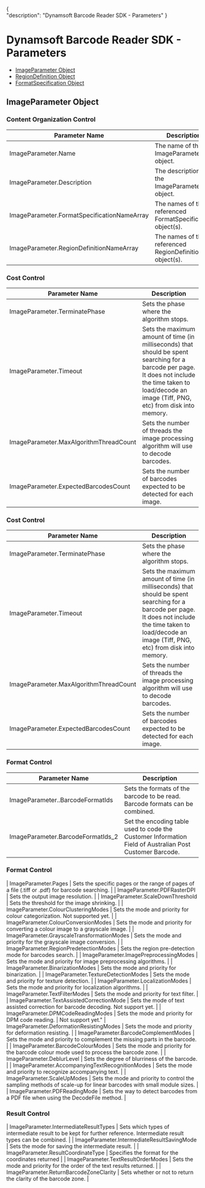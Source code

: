 {   
    "description": "Dynamsoft Barcode Reader SDK - Parameters"
}   


# Dynamsoft Barcode Reader SDK - Parameters

- [ImageParameter Object](#imageparameter-object)
- [RegionDefinition Object](#regiondefinition-object)
- [FormatSpecification Object](#formatspecification-object)



## ImageParameter Object

### Content Organization Control

 | Parameter Name | Description |
 | -------------- | ----------- | 
 | ImageParameter.Name | The name of the ImageParameter object. |
 | ImageParameter.Description | The description of the ImageParameter object. |
 | ImageParameter.FormatSpecificationNameArray | The names of the referenced FormatSpecification object(s). |
 | ImageParameter.RegionDefinitionNameArray | The names of the referenced RegionDefinition object(s). |


### Cost Control

 | Parameter Name | Description |
 | -------------- | ----------- | 
 | ImageParameter.TerminatePhase | Sets the phase where the algorithm stops. |
 | ImageParameter.Timeout | Sets the maximum amount of time (in milliseconds) that should be spent searching for a barcode per page. It does not include the time taken to load/decode an image (Tiff, PNG, etc) from disk into memory.|
 | ImageParameter.MaxAlgorithmThreadCount | Sets the number of threads the image processing algorithm will use to decode barcodes. |
 | ImageParameter.ExpectedBarcodesCount | Sets the number of barcodes expected to be detected for each image. |


### Cost Control

 | Parameter Name | Description |
 | -------------- | ----------- | 
 | ImageParameter.TerminatePhase | Sets the phase where the algorithm stops. |
 | ImageParameter.Timeout | Sets the maximum amount of time (in milliseconds) that should be spent searching for a barcode per page. It does not include the time taken to load/decode an image (Tiff, PNG, etc) from disk into memory.|
 | ImageParameter.MaxAlgorithmThreadCount | Sets the number of threads the image processing algorithm will use to decode barcodes. |
 | ImageParameter.ExpectedBarcodesCount | Sets the number of barcodes expected to be detected for each image. |



### Format Control

 | Parameter Name | Description |
 | -------------- | ----------- | 
 | ImageParameter..BarcodeFormatIds | Sets the formats of the barcode to be read. Barcode formats can be combined. |
 | ImageParameter.BarcodeFormatIds_2 | Set the encoding table used to code the Customer Information Field of Australian Post Customer Barcode.|
 
 
 
### Format Control
 
 | ImageParameter.Pages | Sets the specific pages or the range of pages of a file (.tiff or .pdf) for barcode searching. |
 | ImageParameter.PDFRasterDPI | Sets the output image resolution. |
 | ImageParameter.ScaleDownThreshold | Sets the threshold for the image shrinking. |
 | ImageParameter.ColourClusteringModes | Sets the mode and priority for colour categorization. Not supported yet. |
 | ImageParameter.ColourConversionModes | Sets the mode and priority for converting a colour image to a grayscale image. |
 | ImageParameter.GrayscaleTransformationModes | Sets the mode and priority for the grayscale image conversion. |
 | ImageParameter.RegionPredetectionModes | Sets the region pre-detection mode for barcodes search. |
 | ImageParameter.ImagePreprocessingModes | Sets the mode and priority for image preprocessing algorithms. |
 | ImageParameter.BinarizationModes | 	Sets the mode and priority for binarization. |
 | ImageParameter.TextureDetectionModes | 	Sets the mode and priority for texture detection. |
 | ImageParameter.LocalizationModes | 	Sets the mode and priority for localization algorithms. |
 | ImageParameter.TextFilterModes | 	Sets the mode and priority for text filter. |
 | ImageParameter.TextAssistedCorrectionMode | Sets the mode of text assisted correction for barcode decoding. 
 Not support yet. |
 | ImageParameter.DPMCodeReadingModes | Sets the mode and priority for DPM code reading. |
 Not support yet."
 | ImageParameter.DeformationResistingModes | Sets the mode and priority for deformation resisting. |
 | ImageParameter.BarcodeComplementModes | Sets the mode and priority to complement the missing parts in the barcode. |
 | ImageParameter.BarcodeColourModes | Sets the mode and priority for the barcode colour mode used to process the barcode zone. |
 | ImageParameter.DeblurLevel | Sets the degree of blurriness of the barcode. |
 | ImageParameter.AccompanyingTextRecognitionModes | Sets the mode and priority to recognize accompanying text. |
 | ImageParameter.ScaleUpModes | Sets the mode and priority to control the sampling methods of scale-up for linear barcodes with small module sizes. | 
 | ImageParameter.PDFReadingMode | Sets the way to detect barcodes from a PDF file when using the DecodeFile method. |




### Result Control

 | ImageParameter.IntermediateResultTypes | 	Sets which types of intermediate result to be kept for further reference. Intermediate result types can be combined. | 
 | ImageParameter.IntermediateResultSavingMode | 	Sets the mode for saving the intermediate result. | 
 | ImageParameter.ResultCoordinateType | 	Specifies the format for the coordinates returned | 
 | ImageParameter.TextResultOrderModes | 	Sets the mode and priority for the order of the text results returned. | 
 | ImageParameter.ReturnBarcodeZoneClarity | 	Sets whether or not to return the clarity of the barcode zone. | 


